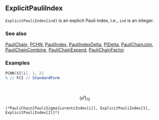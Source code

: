 ## ExplicitPauliIndex

`ExplicitPauliIndex[ind]` is an explicit Pauli index, i.e., `ind` is an integer.

### See also

[PauliChain](PauliChain), [PCHN](PCHN), [PauliIndex](PauliIndex), [PauliIndexDelta](PauliIndexDelta), [PIDelta](PIDelta), [PauliChainJoin](PauliChainJoin), [PauliChainCombine](PauliChainCombine), [PauliChainExpand](PauliChainExpand), [PauliChainFactor](PauliChainFactor).

### Examples

```mathematica
PCHN[SI[i], 1, 2]
% // FCI // StandardForm 
  
 

```

$$\left(\bar{\sigma }^i\right){}_{12}$$

```
(*PauliChain[PauliSigma[LorentzIndex[i]], ExplicitPauliIndex[1], ExplicitPauliIndex[2]]*)
```